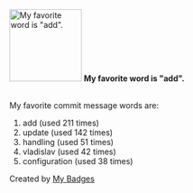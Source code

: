 <img src="https://my-badges.github.io/my-badges/favorite-word.png" alt="My favorite word is &quot;add&quot;." title="My favorite word is &quot;add&quot;." width="128">
<strong>My favorite word is &quot;add&quot;.</strong>
<br><br>

My favorite commit message words are:

1. add (used 211 times)
2. update (used 142 times)
3. handling (used 51 times)
4. vladislav (used 42 times)
5. configuration (used 38 times)


Created by <a href="https://github.com/my-badges/my-badges">My Badges</a>